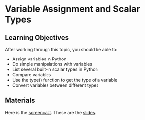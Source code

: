 # Variable Assignment and Scalar Types

## Learning Objectives

After working through this topic, you should be able to:

- Assign variables in Python
- Do simple manipulations with variables
- List several built-in scalar types in Python
- Compare variables
- Use the type() function to get the type of a variable
- Convert variables between different types

## Materials

Here is the
[screencast](https://electure.uni-bonn.de/static/mh_default_org/engage-player/xxx).
These are the [slides](python_basics-assignment_scalars.pdf).
